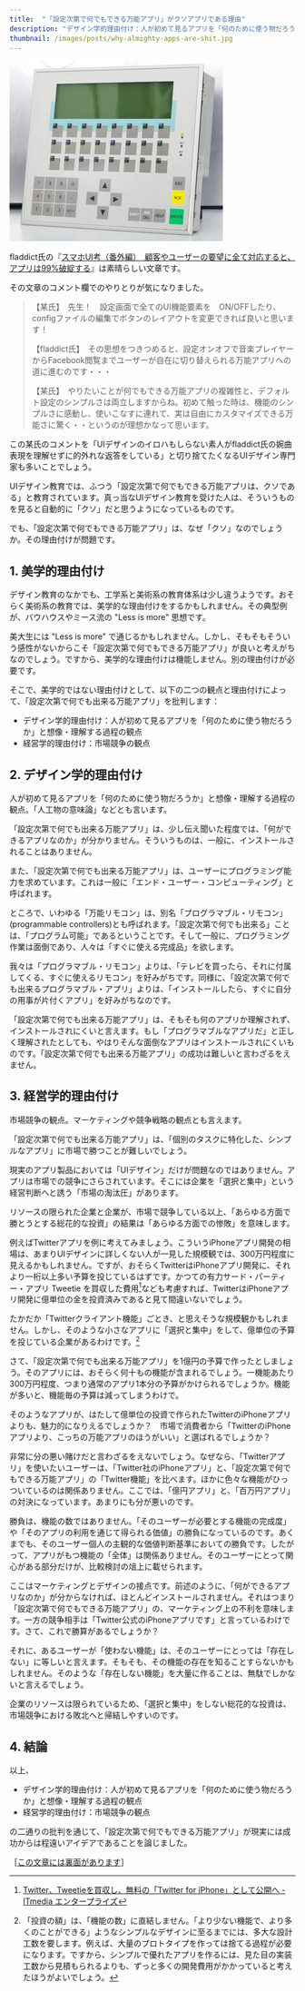 ```yaml
---
title:  "「設定次第で何でもできる万能アプリ」がクソアプリである理由"
description: "デザイン学的理由付け：人が初めて見るアプリを「何のために使う物だろうか」と想像・理解する過程の観点／経営学的理由付け：市場競争の観点"
thumbnail: /images/posts/why-almighty-apps-are-shit.jpg
---
```


<div class="eye-catch"><img src="/images/posts/why-almighty-apps-are-shit.jpg"></div>

fladdict氏の『[スマホUI考（番外編）　顧客やユーザーの要望に全て対応すると、アプリは99%破綻する](http://fladdict.net/blog/2013/08/client-user-request.html)』は素晴らしい文章です。

その文章のコメント欄でのやりとりが気になりました。

> 【某氏】　先生！　設定画面で全てのUI機能要素を　ON/OFFしたり、configファイルの編集でボタンのレイアウトを変更できれば良いと思います！
>
> 【fladdict氏】　その思想をつきつめると、設定オンオフで音楽プレイヤーからFacebook閲覧までユーザーが自在に切り替えられる万能アプリへの道に進むのです・・・
>
> 【某氏】　やりたいことが何でもできる万能アプリの複雑性と、デフォルト設定のシンプルさは両立しますからね。初めて触った時は、機能のシンプルさに感動し、使いこなすに連れて、実は自由にカスタマイズできる万能さに驚く・・というのが理想かなって思います。

この某氏のコメントを「UIデザインのイロハもしらない素人がfladdict氏の婉曲表現を理解せずに的外れな返答をしている」と切り捨てたくなるUIデザイン専門家も多いことでしょう。

UIデザイン教育では、ふつう「設定次第で何でもできる万能アプリは、クソである」と教育されています。真っ当なUIデザイン教育を受けた人は、そういうものを見ると自動的に「クソ」だと思うようになっているものです。

でも、「設定次第で何でもできる万能アプリ」は、なぜ「クソ」なのでしょうか。その理由付けが問題です。

## 1. 美学的理由付け ##

デザイン教育のなかでも、工学系と美術系の教育体系は少し違うようです。おそらく美術系の教育では、美学的な理由付けをするかもしれません。その典型例が、バウハウスやミース流の "Less is more" 思想です。

美大生には "Less is more" で通じるかもしれません。しかし、そもそもそういう感性がないからこそ「設定次第で何でもできる万能アプリ」が良いと考えがちなのでしょう。ですから、美学的な理由付けは機能しません。別の理由付けが必要です。

そこで、美学的ではない理由付けとして、以下の二つの観点と理由付けによって、「設定次第で何でも出来る万能アプリ」を批判します：

- デザイン学的理由付け：人が初めて見るアプリを「何のために使う物だろうか」と想像・理解する過程の観点
- 経営学的理由付け：市場競争の観点

## 2. デザイン学的理由付け ##

人が初めて見るアプリを「何のために使う物だろうか」と想像・理解する過程の観点。「人工物の意味論」などとも言います。

「設定次第で何でも出来る万能アプリ」は、少し伝え聞いた程度では、「何ができるアプリなのか」が分かりません。そういうものは、一般に、インストールされることはありません。

また、「設定次第で何でも出来る万能アプリ」は、ユーザーにプログラミング能力を求めています。これは一般に「エンド・ユーザー・コンピューティング」と呼ばれます。

ところで、いわゆる「万能リモコン」は、別名「プログラマブル・リモコン」(programmable controllers)とも呼ばれます。「設定次第で何でも出来る」ことは、「プログラム可能」であるということです。そして一般に、プログラミング作業は面倒であり、人々は「すぐに使える完成品」を欲します。

我々は「プログラマブル・リモコン」よりは、「テレビを買ったら、それに付属してくる、すぐに使えるリモコン」を好みがちです。同様に、「設定次第で何でも出来るプログラマブル・アプリ」よりは、「インストールしたら、すぐに自分の用事が片付くアプリ」を好みがちなのです。

「設定次第で何でも出来る万能アプリ」は、そもそも何のアプリか理解されず、インストールされにくいと言えます。もし「プログラマブルなアプリだ」と正しく理解されたとしても、やはりそんな面倒なアプリはインストールされにくいものです。「設定次第で何でも出来る万能アプリ」の成功は難しいと言わざるをえません。

## 3. 経営学的理由付け ##

市場競争の観点。マーケティングや競争戦略の観点とも言えます。

「設定次第で何でも出来る万能アプリ」は、「個別のタスクに特化した、シンプルなアプリ」に市場で勝つことが難しいでしょう。

現実のアプリ製品においては「UIデザイン」だけが問題なのではありません。アプリは市場での競争にさらされています。そこには企業を「選択と集中」という経営判断へと誘う「市場の淘汰圧」があります。

リソースの限られた企業と企業が、市場で競争している以上、「あらゆる方面で勝とうとする総花的な投資」の結果は「あらゆる方面での惨敗」を意味します。

例えばTwitterアプリを例に考えてみましょう。こういうiPhoneアプリ開発の相場は、あまりUIデザインに詳しくない人が一見した規模観では、300万円程度に見えるかもしれません。ですが、おそらくTwitterはiPhoneアプリ開発に、それより一桁以上多い予算を投じているはずです。かつての有力サード・パーティー・アプリ Tweetie を買収した費用[^tweetie]なども考慮すれば、TwitterはiPhoneアプリ開発に億単位の金を投資済みであると見て間違いないでしょう。

[^tweetie]: [Twitter、Tweetieを買収し、無料の「Twitter for iPhone」として公開へ - ITmedia エンタープライズ](http://www.itmedia.co.jp/enterprise/articles/1004/10/news004.html)

たかだか「Twitterクライアント機能」ごとき、と思えそうな規模観かもしれません。しかし、そのような小さなアプリに「選択と集中」をして、億単位の予算を投じている企業があるわけです。[^simplicity]

さて、「設定次第で何でも出来る万能アプリ」を1億円の予算で作ったとしましょう。そのアプリには、おそらく何十もの機能が含まれるでしょう。一機能あたり300万円程度、つまり通常のアプリ1本分の予算がかけられるでしょうか。機能が多いと、機能毎の予算は減ってしまうわけで。

そのようなアプリが、はたして億単位の投資で作られたTwitterのiPhoneアプリよりも、魅力的になりえるでしょうか？　市場で消費者から「TwitterのiPhoneアプリより、こっちの万能アプリのほうがいい」と選ばれるでしょうか？

非常に分の悪い賭けだと言わざるをえないでしょう。なぜなら、「Twitterアプリ」を使いたいユーザーは、「Twitter社のiPhoneアプリ」と、「設定次第で何でもできる万能アプリ」の「Twitter機能」を比べます。ほかに色々な機能がひっついているのは関係ありません。ここでは、「億円アプリ」と、「百万円アプリ」の対決になっています。あまりにも分が悪いのです。

勝負は、機能の数ではありません。「そのユーザーが必要とする機能の完成度」や「そのアプリの利用を通じて得られる価値」の勝負になっているのです。あくまでも、そのユーザー個人の主観的な価値判断基準においての勝負です。したがって、アプリがもつ機能の「全体」は関係ありません。そのユーザーにとって関心がある部分だけが、比較検討の俎上に載せられます。

ここはマーケティングとデザインの接点です。前述のように、「何ができるアプリなのか」が分からなければ、ほとんどインストールされません。それはつまり「設定次第で何でもできる万能アプリ」の、マーケティング上の不利を意味します。一方の競争相手は「Twitter公式のiPhoneアプリです」と言っているわけです。さて、これで勝算があるでしょうか？

それに、あるユーザーが「使わない機能」は、そのユーザーにとっては「存在しない」に等しいと言えます。そもそも、その機能の存在を知ることすらないかもしれません。そのような「存在しない機能」を大量に作ることは、無駄でしかないと言えるでしょう。

企業のリソースは限られているため、「選択と集中」をしない総花的な投資は、市場競争における敗北へと帰結しやすいのです。

[^simplicity]: 「投資の額」は、「機能の数」に直結しません。「より少ない機能で、より多くのことができる」ようなシンプルなデザインに至るまでには、多大な設計工数を要します。例えば、大量のプロトタイプを作っては捨てる過程が必要になります。ですから、シンプルで優れたアプリを作るには、見た目の実装工数から見積もられるよりも、ずっと多くの開発費用がかかっていると考えたほうがよいでしょう。

## 4. 結論 ##

以上、

- デザイン学的理由付け：人が初めて見るアプリを「何のために使う物だろうか」と想像・理解する過程の観点
- 経営学的理由付け：市場競争の観点

の二通りの批判を通じて、「設定次第で何でもできる万能アプリ」が現実には成功からは程遠いアイデアであることを論じました。

［[この文章には裏面があります](http://zerobase.hateblo.jp/entry/2013/08/14/042409)］